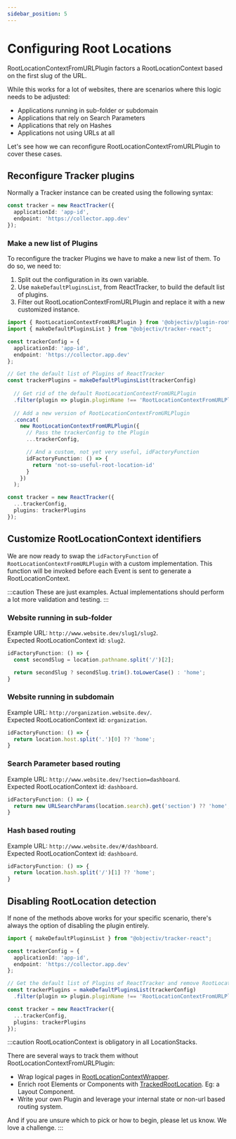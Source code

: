 ```yaml
---
sidebar_position: 5
---
```


# Configuring Root Locations

RootLocationContextFromURLPlugin factors a RootLocationContext based on the first slug of the URL.

While this works for a lot of websites, there are scenarios where this logic needs to be adjusted:
- Applications running in sub-folder or subdomain
- Applications that rely on Search Parameters
- Applications that rely on Hashes
- Applications not using URLs at all

Let's see how we can reconfigure RootLocationContextFromURLPlugin to cover these cases.

## Reconfigure Tracker plugins
Normally a Tracker instance can be created using the following syntax: 
```ts
const tracker = new ReactTracker({ 
  applicationId: 'app-id', 
  endpoint: 'https://collector.app.dev'
});
```

### Make a new list of Plugins
To reconfigure the tracker Plugins we have to make a new list of them. To do so, we need to:

1. Split out the configuration in its own variable.
2. Use `makeDefaultPluginsList`, from ReactTracker, to build the default list of plugins.
3. Filter out RootLocationContextFromURLPlugin and replace it with a new customized instance. 

```ts
import { RootLocationContextFromURLPlugin } from '@objectiv/plugin-root-location-context-from-url';
import { makeDefaultPluginsList } from "@objectiv/tracker-react";

const trackerConfig = {
  applicationId: 'app-id',
  endpoint: 'https://collector.app.dev'
};

// Get the default list of Plugins of ReactTracker
const trackerPlugins = makeDefaultPluginsList(trackerConfig)
  
  // Get rid of the default RootLocationContextFromURLPlugin
  .filter(plugin => plugin.pluginName !== 'RootLocationContextFromURLPlugin')
  
  // Add a new version of RootLocationContextFromURLPlugin
  .concat(
    new RootLocationContextFromURLPlugin({
      // Pass the trackerConfig to the Plugin
      ...trackerConfig,

      // And a custom, not yet very useful, idFactoryFunction 
      idFactoryFunction: () => {
        return 'not-so-useful-root-location-id'
      }
    })
  );

const tracker = new ReactTracker({
  ...trackerConfig,
  plugins: trackerPlugins
});
```

## Customize RootLocationContext identifiers
We are now ready to swap the `idFactoryFunction` of `RootLocationContextFromURLPlugin` with a custom implementation.
This function will be invoked before each Event is sent to generate a RootLocationContext.

:::caution
These are just examples. Actual implementations should perform a lot more validation and testing. 
:::

### Website running in sub-folder
Example URL: `http://www.website.dev/slug1/slug2`.   
Expected RootLocationContext id: `slug2`.  

```ts
idFactoryFunction: () => {
  const secondSlug = location.pathname.split('/')[2];

  return secondSlug ? secondSlug.trim().toLowerCase() : 'home';
}
```

### Website running in subdomain
Example URL: `http://organization.website.dev/`.   
Expected RootLocationContext id: `organization`.

```ts
idFactoryFunction: () => {
  return location.host.split('.')[0] ?? 'home';
}
```

### Search Parameter based routing
Example URL: `http://www.website.dev/?section=dashboard`.   
Expected RootLocationContext id: `dashboard`.

```ts
idFactoryFunction: () => {
  return new URLSearchParams(location.search).get('section') ?? 'home';
}
```

### Hash based routing
Example URL: `http://www.website.dev/#/dashboard`.   
Expected RootLocationContext id: `dashboard`.

```ts
idFactoryFunction: () => {
  return location.hash.split('/')[1] ?? 'home';
}
```

## Disabling RootLocation detection
If none of the methods above works for your specific scenario, there's always the option of disabling the plugin entirely.

```ts
import { makeDefaultPluginsList } from "@objectiv/tracker-react";

const trackerConfig = {
  applicationId: 'app-id',
  endpoint: 'https://collector.app.dev'
};

// Get the default list of Plugins of ReactTracker and remove RootLocationContextFromURLPlugin 
const trackerPlugins = makeDefaultPluginsList(trackerConfig)
  .filter(plugin => plugin.pluginName !== 'RootLocationContextFromURLPlugin');

const tracker = new ReactTracker({
  ...trackerConfig,
  plugins: trackerPlugins
});
```

:::caution
RootLocationContext is obligatory in all LocationStacks.  

There are several ways to track them without RootLocationContextFromURLPlugin:
- Wrap logical pages in [RootLocationContextWrapper](/tracking/react/api-reference/locationWrappers/RootLocationContextWrapper.md).
- Enrich root Elements or Components with [TrackedRootLocation](/tracking/react/api-reference/trackedContexts/TrackedRootLocationContext.md). Eg: a Layout Component.
- Write your own Plugin and leverage your internal state or non-url based routing system.

And if you are unsure which to pick or how to begin, please let us know. We love a challenge.
:::